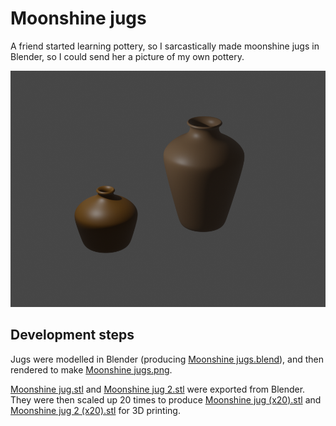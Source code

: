 Moonshine jugs
==============

A friend started learning pottery, so I sarcastically made moonshine jugs in Blender, so I could send her a picture of my own pottery.

![Render](Moonshine%20jugs.png)

Development steps
-----------------

Jugs were modelled in Blender (producing [Moonshine jugs.blend](Moonshine%20jugs.blend)), and then rendered to make [Moonshine jugs.png](Moonshine%20jugs.png).

[Moonshine jug.stl](Moonshine%20jug.stl) and [Moonshine jug 2.stl](Moonshine%20jug%202.stl) were exported from Blender. They were then scaled up 20 times to produce [Moonshine jug (x20).stl](Moonshine%20jug%20(x20).stl) and [Moonshine jug 2 (x20).stl](Moonshine%20jug%202%20(x20).stl) for 3D printing.
